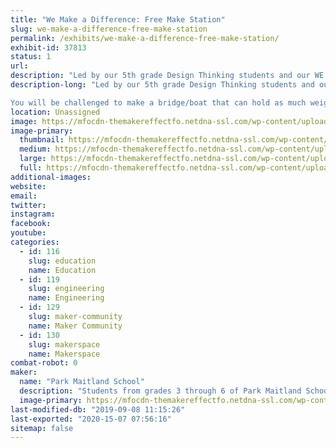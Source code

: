 ```yaml
---
title: "We Make a Difference: Free Make Station"
slug: we-make-a-difference-free-make-station
permalink: /exhibits/we-make-a-difference-free-make-station/
exhibit-id: 37813
status: 1
url: 
description: "Led by our 5th grade Design Thinking students and our WE Schools community service team, WE Make a Difference is a collaboration that invites attendees to participate in a mini-maker challenge/free make station that can truly make a difference!"
description-long: "Led by our 5th grade Design Thinking students and our WE Schools community service team, WE Make a Difference is a collaboration that invites attendees to participate in a mini-maker challenge that can truly make a difference!

You will be challenged to make a bridge/boat that can hold as much weight as possible, using humble materials. Put it to the test and see how you stack up to the rest of the competitors on our digital leaderboard! If this challenge is not enough? WE Schools also challenges you to make a difference! See what they are doing to bring the pros of the maker movement into schools around the community and help contribute to their mission of designing, making, and donating fully equipped \"maker carts\" to schools of need!"
location: Unassigned
image: https://mfocdn-themakereffectfo.netdna-ssl.com/wp-content/uploads/2018/10/Maker-Challenge-Bridge-1024x699.jpg
image-primary:
  thumbnail: https://mfocdn-themakereffectfo.netdna-ssl.com/wp-content/uploads/2018/10/Maker-Challenge-Bridge-150x150.jpg
  medium: https://mfocdn-themakereffectfo.netdna-ssl.com/wp-content/uploads/2018/10/Maker-Challenge-Bridge-300x205.jpg
  large: https://mfocdn-themakereffectfo.netdna-ssl.com/wp-content/uploads/2018/10/Maker-Challenge-Bridge-1024x699.jpg
  full: https://mfocdn-themakereffectfo.netdna-ssl.com/wp-content/uploads/2018/10/Maker-Challenge-Bridge.jpg
additional-images:
website: 
email: 
twitter: 
instagram: 
facebook: 
youtube: 
categories:
  - id: 116
    slug: education
    name: Education
  - id: 119
    slug: engineering
    name: Engineering
  - id: 129
    slug: maker-community
    name: Maker Community
  - id: 130
    slug: makerspace
    name: Makerspace
combat-robot: 0
maker:
  name: "Park Maitland School"
  description: "Students from grades 3 through 6 of Park Maitland School take part in programmed Design Thinking classes twice a week. In their newly renovated Maker Space, students hone their 21st Century Skills of collaboration, problem solving, creativity, and critical thinking through project based learning. Students are encouraged to tinker and are taught the design process through different modes and hands-on learning experiences. Science, technology, engineering, the arts, and math all play a role in their learning! Students further share their learning to authentic audiences through showcases, hands-on exhibits, and by creating learning experiences for others."
  image-primary: https://mfocdn-themakereffectfo.netdna-ssl.com/wp-content/uploads/2018/09/PMS-Logo-300x300.jpg
last-modified-db: "2019-09-08 11:15:26"
last-exported: "2020-15-07 07:56:16"
sitemap: false
---
```

